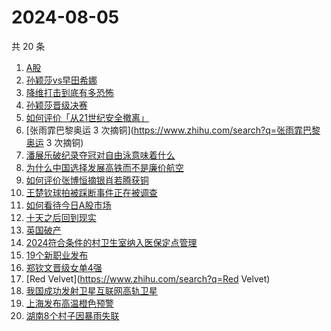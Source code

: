 # 2024-08-05

共 20 条

<!-- BEGIN -->
<!-- 最后更新时间 Mon Aug 05 2024 19:03:46 GMT+0800 (China Standard Time) -->

1. [A股](https://www.zhihu.com/search?q=A股)
1. [孙颖莎vs早田希娜](https://www.zhihu.com/search?q=孙颖莎vs早田希娜)
1. [降维打击到底有多恐怖](https://www.zhihu.com/search?q=降维打击到底有多恐怖)
1. [孙颖莎晋级决赛](https://www.zhihu.com/search?q=孙颖莎晋级决赛)
1. [如何评价「从21世纪安全撤离」](https://www.zhihu.com/search?q=如何评价「从21世纪安全撤离」)
1. [张雨霏巴黎奥运 3 次摘铜](https://www.zhihu.com/search?q=张雨霏巴黎奥运 3
   次摘铜)
1. [潘展乐破纪录夺冠对自由泳意味着什么](https://www.zhihu.com/search?q=潘展乐破纪录夺冠对自由泳意味着什么)
1. [为什么中国选择发展高铁而不是廉价航空](https://www.zhihu.com/search?q=为什么中国选择发展高铁而不是廉价航空)
1. [如何评价张博恒摘银肖若腾获铜](https://www.zhihu.com/search?q=如何评价张博恒摘银肖若腾获铜)
1. [王楚钦球拍被踩断事件正在被调查](https://www.zhihu.com/search?q=王楚钦球拍被踩断事件正在被调查)
1. [如何看待今日A股市场](https://www.zhihu.com/search?q=如何看待今日A股市场)
1. [十天之后回到现实](https://www.zhihu.com/search?q=十天之后回到现实)
1. [英国破产](https://www.zhihu.com/search?q=英国破产)
1. [2024符合条件的村卫生室纳入医保定点管理](https://www.zhihu.com/search?q=2024符合条件的村卫生室纳入医保定点管理)
1. [19个新职业发布](https://www.zhihu.com/search?q=19个新职业发布)
1. [郑钦文晋级女单4强](https://www.zhihu.com/search?q=郑钦文晋级女单4强)
1. [Red Velvet](https://www.zhihu.com/search?q=Red Velvet)
1. [我国成功发射卫星互联网高轨卫星](https://www.zhihu.com/search?q=我国成功发射卫星互联网高轨卫星)
1. [上海发布高温橙色预警](https://www.zhihu.com/search?q=上海发布高温橙色预警)
1. [湖南8个村子因暴雨失联](https://www.zhihu.com/search?q=湖南8个村子因暴雨失联)

<!-- END -->
